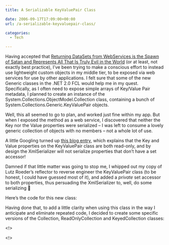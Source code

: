 ```yaml
---
title: A Serializable KeyValuePair Class

date: 2006-09-17T17:09:00+00:00
url: /a-serializable-keyvaluepair-class/

categories:
  - Tech

---
```

<!--kg-card-begin: html-->

Having accepted that [Returning DataSets from WebServices is the Spawn of Satan and Represents All That Is Truly Evil in the World][1] (or at least, not exactly best practice), I’ve been trying to make a conscious effort to instead use lightweight custom objects in my middle tier, to be exposed via web services for use by other applications. I felt sure that some of the new Generic classes in the .NET 2.0 FCL would help me in my quest. Specifically, as I often need to expose simple arrays of Key/Value Pair metadata, I planned to create an instance of the&nbsp; System.Collections.ObjectModel.Collection class, containing a bunch of System.Collections.Generic.KeyValuePair objects.&nbsp;

Well, this all seemed to go to plan, and worked just fine within my app. But when I exposed the method as a web service, I discovered that neither the Key nor the Value properties were serialized &#8211; I was left to consume a lovely generic collection of objects with no members &#8211; not a whole lot of use.

A little Googling turned up [this blog entry][2], which explains that the Key and Value properties on the KeyValuePair class are both read-only, and by design the XmlSerializer will not serialize properties that don’t have a set accessor!

Damned if that little matter was going to stop me, I whipped out my copy of Lutz Roeder’s reflector to reverse engineer the KeyValuePair class (to be honest, I could have guessed most of it), and added a <span style="font-style: italic;">private</span> set accessor to both properties, thus persuading the XmlSerializer to, well, do some serializing 🙂

Here’s the code for this new class:



Having done that, to add a little clarity when using this class in the way I anticipate and eliminate repeated code, I decided to create some specific versions of the Collection, ReadOnlyCollection and KeyedCollection classes:



<!>



<!>

<!--kg-card-end: html-->

 [1]: http://www.hanselman.com/blog/ReturningDataSetsFromWebServicesIsTheSpawnOfSatanAndRepresentsAllThatIsTrulyEvilInTheWorld.aspx
 [2]: http://blogs.msdn.com/seshadripv/archive/2005/11/02/488273.aspx